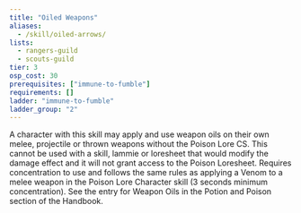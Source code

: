 ```yaml
---
title: "Oiled Weapons"
aliases:
  - /skill/oiled-arrows/
lists:
  - rangers-guild
  - scouts-guild
tier: 3
osp_cost: 30
prerequisites: ["immune-to-fumble"]
requirements: []
ladder: "immune-to-fumble"
ladder_group: "2"
---
```


A character with this skill may apply and use weapon oils on their own melee, projectile or thrown weapons without the Poison Lore CS. This cannot be used with a skill, lammie or loresheet that would modify the damage effect and it will not grant access to the Poison Loresheet. Requires concentration to use and follows the same rules as applying a Venom to a melee weapon in the Poison Lore Character skill (3 seconds minimum concentration). See the entry for Weapon Oils in the Potion and Poison section of the Handbook.
